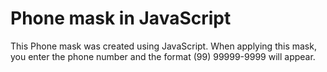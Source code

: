 # Phone mask in JavaScript
This Phone mask was created using JavaScript. When applying this mask, you enter the phone number and the format (99) 99999-9999 will appear.
